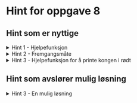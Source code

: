 # Hint for oppgave 8

## Hint som er nyttige
<details>
<summary>
Hint 1 - Hjelpefunksjon
</summary>

Det kan være nyttig å lage en funksjon for å hente ut posisjonen til kongen av oppgitt farge

```rust
fn get_king_position(&self, color: Color) -> &(u8, u8)
```
</details>

<details>
<summary>
Hint 2 - Fremgangsmåte
</summary>

- hent posisjonen til kongen av gitt farge
- hent alle motstanderens brikker
- gå gjennom alle motstanderens brikker og sammenligne brikkens get_moves() med kongens posisjon

</details>

<details>
<summary>
Hint 3 - Hjelpefunksjon for å printe kongen i rødt
</summary>

Det kan være nyttig å lage en funksjon som returnerer posisjonen til en konge som står i sjakk,
dersom det finnes `Option<&(u8, u8)>`

Husk at det ikke er mulig at begge kongene står i sjakk samtidig.

</details>

## Hint som avslører mulig løsning

<details>
<summary>
Hint 3 - En mulig løsning
</summary>

```rust
    fn is_check(&self, color: Color) -> bool {
        let king_position = self.get_king_position(color);
        let team = self.get_positions(color);
        let rival_team = self.get_positions(color.opposite());

        for piece in self.get_pieces_iter(color.opposite()) {
            if piece.get_moves(&rival_team, &team).contains(king_position) {
                return true;
            }
        }
        false
    }

    fn get_king_position(&self, color: Color) -> &(u8, u8) {
        self.pieces.values().find(|piece| {
            piece.get_color() == color && piece.get_name() == KING_NAME
        }).unwrap().get_position()
    }

    fn get_pieces_iter(&self, color: Color) -> impl Iterator<Item=&Box<dyn Piece>> {
        self.pieces.values().filter(move |piece| piece.get_color() == color)
    }

    fn get_checked_king(&self) -> Option<&(u8, u8)> {
        for color in [Color::White, Color::Black] {
            if self.is_check(color) {
                return Some(self.get_king_position(color))
            }
        }
        None
    }

    fn print(&self, legal_squares: Option<&HashSet<(u8, u8)>>) {
        let board = self.create_board();
        let empty_hashset = HashSet::new();
        let legal_squares = legal_squares.unwrap_or(&empty_hashset);
        let checked_king = self.get_checked_king();

        println!("   {:_<33}", "");
        for (y, row) in board.iter().rev().enumerate() {
            print!("{}  ", 8 - y);
            for (x, piece) in row.iter().enumerate() {
                match *piece {
                    '_' if legal_squares.contains(&(x as u8, 7 - y as u8)) => print!("| {} ", "□".green()),
                    '_' => print!("|   "),
                    c if checked_king == Some(&(x as u8, 7 - y as u8)) => print!("| {} ", c.to_string().red()),
                    c if legal_squares.contains(&(x as u8, 7 - y as u8)) => print!("| {} ", c.to_string().red()),
                    c => print!("| {} ", c)
                }
            }
            println!("|")
        }
        println!("   {:͞<33}", ""); // \u{035E}
        println!("     A   B   C   D   E   F   G   H");
    }
```

</details>
